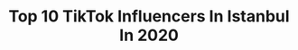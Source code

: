 ---
title: Top 10 TikTok Influencers In Istanbul In 2020
description: >-
  Find top TikTok influencers in Istanbul in 2020. Most popular hashtags: #ke #19may #tiktokt #selam.
platform: TikTok
profiles:
  - username: ".wolf7"
    fullname: >-
      çaqlar
    location: "Turkey"
    followers: 129154
    engagement: 715
    commentsToLikes: 0.011870
    id: ck9a64ooj1mjf0j786gdxlv6m
    verified: false
    hashtags: "#fenerbah, #alik, #ankara, #1millionaudition"
  - username: "emelkizilkaya7"
    fullname: >-
      💜EMEL💜EZEL💜
    location: "Turkey"
    followers: 14193
    engagement: 2342
    commentsToLikes: 0.321822
    id: ck9n4kblc4t0k0j784bqhchsf
    verified: false
    hashtags: "#ebrug, #ejderhayad, #kemalsunal"
  - username: "resulustaoglu34"
    fullname: >-
      Resul Ustaoğlu 
    location: "Turkey"
    followers: 9287
    engagement: 1826
    commentsToLikes: 0.036182
    id: cka6nie98bjvp0i78aiwc45k9
    verified: false
    hashtags: "#samsun, #koronavir, #askerr, #samsunspor"
  - username: "berkobey0"
    fullname: >-
      😈 B E R K O 😈
    location: "Turkey"
    followers: 140492
    engagement: 1390
    commentsToLikes: 0.027958
    id: ck8f9oq4v3vfw0j78fifxoe9i
    verified: false
    hashtags: "#slomotion, #fory"
  - username: "ercandincok"
    fullname: >-
      Bize Her Yer Trbzon✅
    location: "Turkey"
    followers: 4950
    engagement: 1168
    commentsToLikes: 0.053755
    id: cka0npnh50p670i78j4x6w96s
    verified: false
    hashtags: "#cbr250r, #yamaharx100, #kendinig, #dahamutluolamam"
  - username: "ozgurmakbule"
    fullname: >-
      Makbule HanımKızınız
    location: "Turkey"
    followers: 198894
    engagement: 914
    commentsToLikes: 0.039526
    id: cka7uh1ujrw420i786qk3889x
    verified: false
    hashtags: "#taslak, #arkaplan, #ho, #seabed"
  - username: "kadir.wtf"
    fullname: >-
      Abdulkadir akyüz
    location: "Turkey"
    followers: 943252
    engagement: 1355
    commentsToLikes: 0.016875
    id: ck8kcvtgh34yv0j7835woz64n
    verified: true
    hashtags: "#evdesporyap, #evdeki, #ke, #slowmoo"
  - username: "bahaacebi"
    fullname: >-
      King bahaa
    location: "Turkey"
    followers: 106816
    engagement: 1628
    commentsToLikes: 0.021070
    id: ckafukcwbat0i0i787phfz2qe
    verified: false
    hashtags: "#trending, #duet"
  - username: "dilanyesill"
    fullname: >-
      Dilan yeşil
    location: "Turkey"
    followers: 18296
    engagement: 1346
    commentsToLikes: 0.015316
    id: ckac48d42cdxx0i78k0cppxtj
    verified: false
    hashtags: "#selahatindemirta, #36"
  - username: "aysecan72"
    fullname: >-
      Aysecan72
    location: "Turkey"
    followers: 2345
    engagement: 1250
    commentsToLikes: 0.019323
    id: cka7oqywe3ob60i78km1ktbmq
    verified: false
    hashtags: "#72liler, #one, #ke, #kuzen"
---